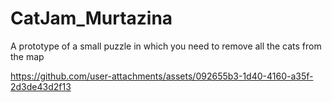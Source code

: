 # CatJam_Murtazina
A prototype of a small puzzle in which you need to remove all the cats from the map

https://github.com/user-attachments/assets/092655b3-1d40-4160-a35f-2d3de43d2f13

